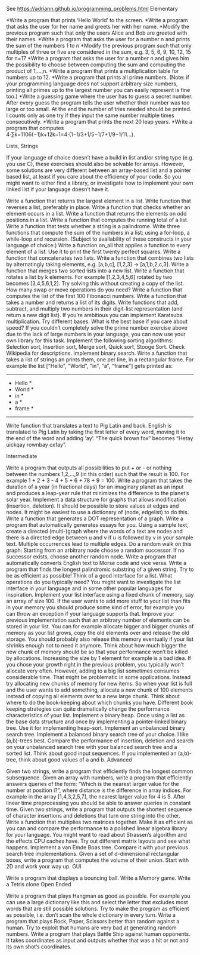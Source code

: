 See https://adriann.github.io/programming_problems.html
Elementary


*Write a program that prints ‘Hello World’ to the screen.
*Write a program that asks the user for her name and greets her with her name.
*Modify the previous program such that only the users Alice and Bob are greeted with their names.
*Write a program that asks the user for a number n and prints the sum of the numbers 1 to n
*Modify the previous program such that only multiples of three or five are considered in the sum, e.g. 3, 5, 6, 9, 10, 12, 15 for n=17
*Write a program that asks the user for a number n and gives him the possibility to choose between computing the sum and computing the product of 1,…,n.
*Write a program that prints a multiplication table for numbers up to 12.
*Write a program that prints all prime numbers. (Note: if your programming language does not support arbitrary size numbers, printing all primes up to the largest number you can easily represent is fine too.)
*Write a guessing game where the user has to guess a secret number. After every guess the program tells the user whether their number was too large or too small. At the end the number of tries needed should be printed. I counts only as one try if they input the same number multiple times consecutively.
*Write a program that prints the next 20 leap years.
*Write a program that computes 4⋅∑k=1106(−1)k+12k−1=4⋅(1−1/3+1/5−1/7+1/9−1/11…).


Lists, Strings

If your language of choice doesn’t have a build in list and/or string type (e.g. you use C), these exercises should also be solvable for arrays. However, some solutions are very different between an array-based list and a pointer based list, at least if you care about the efficiency of your code. So you might want to either find a library, or investigate how to implement your own linked list if your language doesn’t have it.

Write a function that returns the largest element in a list.
Write function that reverses a list, preferably in place.
Write a function that checks whether an element occurs in a list.
Write a function that returns the elements on odd positions in a list.
Write a function that computes the running total of a list.
Write a function that tests whether a string is a palindrome.
Write three functions that compute the sum of the numbers in a list: using a for-loop, a while-loop and recursion. (Subject to availability of these constructs in your language of choice.)
Write a function on_all that applies a function to every element of a list. Use it to print the first twenty perfect squares.
Write a function that concatenates two lists.
Write a function that combines two lists by alternatingly taking elements, e.g. [a,b,c], [1,2,3] → [a,1,b,2,c,3].
Write a function that merges two sorted lists into a new list.
Write a function that rotates a list by k elements. For example [1,2,3,4,5,6] rotated by two becomes [3,4,5,6,1,2]. Try solving this without creating a copy of the list. How many swap or move operations do you need?
Write a function that computes the list of the first 100 Fibonacci numbers.
Write a function that takes a number and returns a list of its digits.
Write functions that add, subtract, and multiply two numbers in their digit-list representation (and return a new digit list). If you’re ambitious you can implement Karatsuba multiplication. Try different bases. What is the best base if you care about speed? If you couldn’t completely solve the prime number exercise above due to the lack of large numbers in your language, you can now use your own library for this task.
Implement the following sorting algorithms: Selection sort, Insertion sort, Merge sort, Quick sort, Stooge Sort. Check Wikipedia for descriptions.
Implement binary search.
Write a function that takes a list of strings an prints them, one per line, in a rectangular frame. For example the list ["Hello", "World", "in", "a", "frame"] gets printed as:

*********
* Hello *
* World *
* in    *
* a     *
* frame *
*********
Write function that translates a text to Pig Latin and back. English is translated to Pig Latin by taking the first letter of every word, moving it to the end of the word and adding ‘ay’. “The quick brown fox” becomes “Hetay uickqay rownbay oxfay”.

Intermediate

Write a program that outputs all possibilities to put + or - or nothing between the numbers 1,2,…,9 (in this order) such that the result is 100. For example 1 + 2 + 3 - 4 + 5 + 6 + 78 + 9 = 100.
Write a program that takes the duration of a year (in fractional days) for an imaginary planet as an input and produces a leap-year rule that minimizes the difference to the planet’s solar year.
Implement a data structure for graphs that allows modification (insertion, deletion). It should be possible to store values at edges and nodes. It might be easiest to use a dictionary of (node, edgelist) to do this.
Write a function that generates a DOT representation of a graph.
Write a program that automatically generates essays for you.
Using a sample text, create a directed (multi-)graph where the words of a text are nodes and there is a directed edge between u and v if u is followed by v in your sample text. Multiple occurrences lead to multiple edges.
Do a random walk on this graph: Starting from an arbitrary node choose a random successor. If no successor exists, choose another random node.
Write a program that automatically converts English text to Morse code and vice versa.
Write a program that finds the longest palindromic substring of a given string. Try to be as efficient as possible!
Think of a good interface for a list. What operations do you typically need? You might want to investigate the list interface in your language and in some other popular languages for inspiration.
Implement your list interface using a fixed chunk of memory, say an array of size 100. If the user wants to add more stuff to your list than fits in your memory you should produce some kind of error, for example you can throw an exception if your language supports that.
Improve your previous implementation such that an arbitrary number of elements can be stored in your list. You can for example allocate bigger and bigger chunks of memory as your list grows, copy the old elements over and release the old storage. You should probably also release this memory eventually if your list shrinks enough not to need it anymore. Think about how much bigger the new chunk of memory should be so that your performance won’t be killed by allocations. Increasing the size by 1 element for example is a bad idea.
If you chose your growth right in the previous problem, you typically won’t allocate very often. However, adding to a big list sometimes consumes considerable time. That might be problematic in some applications. Instead try allocating new chunks of memory for new items. So when your list is full and the user wants to add something, allocate a new chunk of 100 elements instead of copying all elements over to a new large chunk. Think about where to do the book-keeping about which chunks you have. Different book keeping strategies can quite dramatically change the performance characteristics of your list.
Implement a binary heap. Once using a list as the base data structure and once by implementing a pointer-linked binary tree. Use it for implementing heap-sort.
Implement an unbalanced binary search tree.
Implement a balanced binary search tree of your choice. I like (a,b)-trees best.
Compare the performance of insertion, deletion and search on your unbalanced search tree with your balanced search tree and a sorted list. Think about good input sequences. If you implemented an (a,b)-tree, think about good values of a and b.
Advanced

Given two strings, write a program that efficiently finds the longest common subsequence.
Given an array with numbers, write a program that efficiently answers queries of the form: “Which is the nearest larger value for the number at position i?”, where distance is the difference in array indices. For example in the array [1,4,3,2,5,7], the nearest larger value for 4 is 5. After linear time preprocessing you should be able to answer queries in constant time.
Given two strings, write a program that outputs the shortest sequence of character insertions and deletions that turn one string into the other.
Write a function that multiplies two matrices together. Make it as efficient as you can and compare the performance to a polished linear algebra library for your language. You might want to read about Strassen’s algorithm and the effects CPU caches have. Try out different matrix layouts and see what happens.
Implement a van Emde Boas tree. Compare it with your previous search tree implementations.
Given a set of d-dimensional rectangular boxes, write a program that computes the volume of their union. Start with 2D and work your way up.
GUI

Write a program that displays a bouncing ball.
Write a Memory game.
Write a Tetris clone
Open Ended

Write a program that plays Hangman as good as possible. For example you can use a large dictionary like this and select the letter that excludes most words that are still possible solutions. Try to make the program as efficient as possible, i.e. don’t scan the whole dictionary in every turn.
Write a program that plays Rock, Paper, Scissors better than random against a human. Try to exploit that humans are very bad at generating random numbers.
Write a program that plays Battle Ship against human opponents. It takes coordinates as input and outputs whether that was a hit or not and its own shot’s coordinates.

